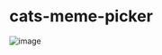 # cats-meme-picker

![image](https://user-images.githubusercontent.com/101324014/237055110-5ff41746-81ef-4758-8d82-c5785661f2d3.png)

